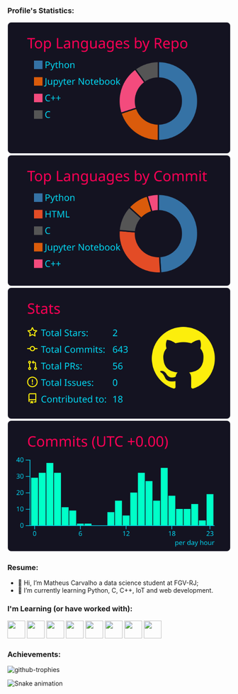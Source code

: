 ### Profile's Statistics:

[![](https://raw.githubusercontent.com/MatCarvalho21/MatCarvalho21/master/profile-summary-card-output/2077/1-repos-per-language.svg)](https://github.com/vn7n24fzkq/github-profile-summary-cards) [![](https://raw.githubusercontent.com/MatCarvalho21/MatCarvalho21/master/profile-summary-card-output/2077/2-most-commit-language.svg)](https://github.com/vn7n24fzkq/github-profile-summary-cards)
[![](https://raw.githubusercontent.com/MatCarvalho21/MatCarvalho21/master/profile-summary-card-output/2077/3-stats.svg)](https://github.com/vn7n24fzkq/github-profile-summary-cards) [![](https://raw.githubusercontent.com/MatCarvalho21/MatCarvalho21/master/profile-summary-card-output/2077/4-productive-time.svg)](https://github.com/vn7n24fzkq/github-profile-summary-cards)

### Resume:

- 👋 Hi, I’m Matheus Carvalho a data science student at FGV-RJ;
- 🌱 I’m currently learning Python, C, C++, IoT and web development.

### I'm Learning (or have worked with):

<img src="https://cdn.jsdelivr.net/gh/devicons/devicon/icons/python/python-original.svg" width="40" height="40" /> <img src="https://cdn.jsdelivr.net/gh/devicons/devicon/icons/r/r-original.svg" width="40" height="40" /> <img src="https://cdn.jsdelivr.net/gh/devicons/devicon/icons/html5/html5-original.svg" width="40" height="40" /> <img src="https://cdn.jsdelivr.net/gh/devicons/devicon/icons/css3/css3-original.svg" width="40" height="40" /> <img src="https://cdn.jsdelivr.net/gh/devicons/devicon/icons/javascript/javascript-plain.svg" width="40" height="40" /> <img src="https://cdn.jsdelivr.net/gh/devicons/devicon/icons/c/c-original.svg" width="40" height="40" /> <img src="https://cdn.jsdelivr.net/gh/devicons/devicon/icons/cplusplus/cplusplus-original.svg" width="40" height="40" /> <img src="https://cdn.jsdelivr.net/gh/devicons/devicon@latest/icons/arduino/arduino-original-wordmark.svg" width="40" height="40" />

### Achievements:
![github-trophies](https://stats.dooboo.io/api/github-trophies?login=MatCarvalho21)

![Snake animation](https://github.com/MatCarvalho21/MatCarvalho21/blob/output/github-contribution-grid-snake.svg)
